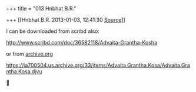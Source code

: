 +++
title = "013 Hnbhat B.R."

+++
[[Hnbhat B.R.	2013-01-03, 12:41:30 [Source](https://groups.google.com/g/bvparishat/c/f55PebCB4TM)]]



I can be downloaded from scribd also:

  

<http://www.scribd.com/doc/36582118/Advaita-Grantha-Kosha>  

  

or from [archive.org](http://archive.org)

  

<https://ia700504.us.archive.org/33/items/Advaita.Grantha.Kosa/Advaita.Grantha.Kosa.djvu>  

  

  



